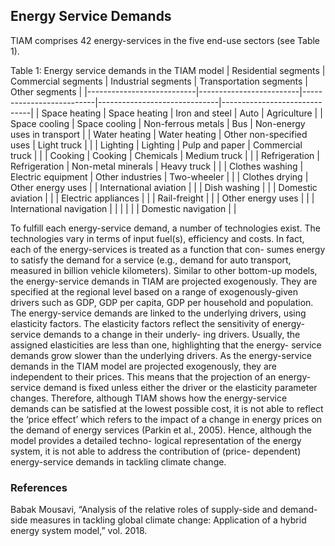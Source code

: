 ## Energy Service Demands 

TIAM comprises 42 energy-services in the five end-use sectors (see Table 1).

Table 1: Energy service demands in the TIAM model
| Residential segments | Commercial segments | Industrial segments  | Transportation segments | Other segments   |
|---------------------------|-------------------------|--------------------------|------------------------------|------------------------------|
| Space heating             | Space heating           | Iron and steel           | Auto                         | Agriculture                  |
| Space cooling             | Space cooling           | Non-ferrous metals       | Bus                          | Non-energy uses in transport |
| Water heating             | Water heating           | Other non-specified uses | Light truck                  |                              |
| Lighting                  | Lighting                | Pulp and paper           | Commercial truck             |                              |
| Cooking                   | Cooking                 | Chemicals                | Medium truck                 |                              |
| Refrigeration             | Refrigeration           | Non-metal minerals       | Heavy truck                  |                              |
| Clothes washing           | Electric equipment      | Other industries         | Two-wheeler                  |                              |
| Clothes drying            | Other energy uses       |                          | International aviation       |                              |
| Dish washing              |                         |                          | Domestic aviation            |                              |
| Electric appliances       |                         |                          | Rail-freight                 |                              |
| Other energy uses         |                         |                          | International navigation     |                              |
|                           |                         |                          | Domestic navigation          |                              |
            
To fulfill each energy-service demand, a number of technologies exist. The technologies vary in terms of input fuel(s), efficiency and costs. 
In fact, each of the energy-services is treated as a function that con- sumes energy to satisfy the demand for a service (e.g., demand for auto transport, measured in billion vehicle kilometers). Similar to other bottom-up models, the energy-service demands in TIAM are projected exogenously. They are specified at the regional level based on a range of exogenously-given drivers such as GDP, GDP per capita, GDP per household and population. The energy-service demands are linked to the underlying drivers, using elasticity factors. The elasticity factors reflect the sensitivity of energy-service demands to a change in their underly- ing drivers. Usually, the assigned elasticities are less than one, highlighting that the energy- service demands grow slower than the underlying drivers.
As the energy-service demands in the TIAM model are projected exogenously, they are independent to their prices. This means that the projection of an energy-service demand is fixed unless either the driver or the elasticity parameter changes. Therefore, although TIAM shows how the energy-service demands can be satisfied at the lowest possible cost, it is not able to reflect the ‘price effect’ which refers to the impact of a change in energy prices on the demand of energy services (Parkin et al., 2005). Hence, although the model provides a detailed techno- logical representation of the energy system, it is not able to address the contribution of (price- dependent) energy-service demands in tackling climate change. 

### References
Babak Mousavi, “Analysis of the relative roles of supply-side and demand-side measures in tackling global climate change: Application of a hybrid energy system model,” vol. 2018.
